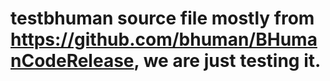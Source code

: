 # testbhuman source file mostly from https://github.com/bhuman/BHumanCodeRelease, we are just testing it.
